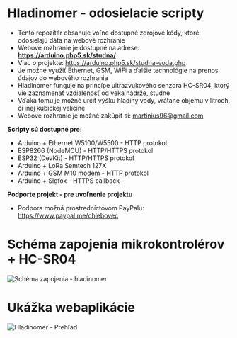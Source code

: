 # Hladinomer - odosielacie scripty
* Tento repozitár obsahuje voľne dostupné zdrojové kódy, ktoré odosielajú dáta na webové rozhranie
* Webové rozhranie je dostupné na adrese: **https://arduino.php5.sk/studna/**
* Viac o projekte: https://arduino.php5.sk/studna-voda.php
* Je možné využiť Ethernet, GSM, WiFi a ďalšie technológie na prenos údajov do webového rozhrania
* Hladinomer funguje na princípe ultrazvukového senzora HC-SR04, ktorý vie zaznamenať vzdialenosť od veka nádrže, studne
* Vďaka tomu je možné určiť výšku hladiny vody, vrátane objemu v litroch, či inej kubickej veličine
* Webové rozhranie je možné zakúpiť si: martinius96@gmail.com

**Scripty sú dostupné pre:**
* Arduino + Ethernet W5100/W5500 - HTTP protokol
* ESP8266 (NodeMCU) - HTTP/HTTPS protokol
* ESP32 (DevKit) - HTTP/HTTPS protokol
* Arduino + LoRa Semtech 127X
* Arduino + GSM M10 modem - HTTP protokol
* Arduino + Sigfox - HTTPS callback

**Podporte projekt - pre uvoľnenie projektu**
* Podpora možná prostredníctovom PayPalu: https://www.paypal.me/chlebovec

# Schéma zapojenia mikrokontrolérov + HC-SR04
![Schéma zapojenia - hladinomer](https://i.imgur.com/8QaFlVy.png)
# Ukážka webaplikácie
![Hladinomer - Prehľad](https://i.imgur.com/Qe0FbZe.png)
